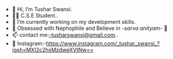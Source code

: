 - 👋 Hi, I’m Tushar Swansi.
- 👨‍🎓 C.S.E Student.. 
- 🌱 I’m currently working on my development skills.
- 🫧 Obsessed with Nephophile and Believe in *-sarva anityam-* 🔱
- 📫 contact me:-tusharswansi@gmail.com..
- 👤 Instagram:-https://www.instagram.com/_tushar_swansi_?igsh=MXI2c2hsMzdweXVtNw==

<!---
Tusharswansi/Tusharswansi is a ✨ special ✨ repository because its `README.md` (this file) appears on your GitHub profile.
You can click the Preview link to take a look at your changes.
--->
